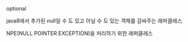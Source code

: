 optional
 
java8에서 추가된 null일 수 도 있고 아닐 수 도 있는 객체를 감싸주는 래퍼클래스 

NPE(NULL POINTER EXCEPTION)을 처리하기 위한 래퍼클래스      

